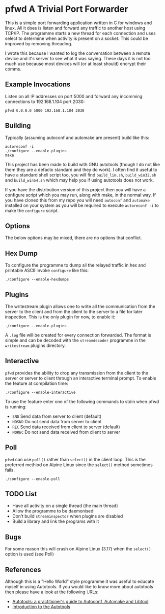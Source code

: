 pfwd A Trivial Port Forwarder
=============================

This is a simple port forwarding application written in C for windows and linux.
All it does is listen and forward any traffic to another host using TCP/IP.
The programme starts a new thread for each connection and uses select to determine 
when activity is present on a socket. This could be improved by removing 
threading.

I wrote this because I wanted to log the conversation between a remote device and 
it's server to see what it was saying. These days it is not too much use because 
most devices will (or at least should) encrypt their comms.

Example Invocations
-------------------

Listen on all IP addresses on port 5000 and forward any incomming connections to
192.168.1.104 port 2030:

	pfwd 0.0.0.0 5000 192.168.1.104 2030

Building
--------

Typically (assuming autoconf and automake are present) build like this:

    autoreconf -i
    ./configure --enable-plugins
    make

This project has been made to build with GNU autotools (though I do not like 
them they are a defacto standard and they do work). I often find it useful to 
have a standard shell script too, you will find `build_lin.sh`, `build_win32.sh` 
and `build_win64.sh` which may help you if using autotools does not work.

If you have the distribution version of this project then you will have a 
configure script which you may run, along with make, in the normal way. If you 
have cloned this from my repo you will need `autoconf` and `automake` installed 
on your system as you will be required to execute `autoreconf -i` to make the 
`configure` script.

Options
-------

The below options may be mixed, there are no options that conflict.

Hex Dump
--------

To configure the programme to dump all the relayed traffic in hex and printable
ASCII invoke `configure` like this:

    ./configure --enable-hexdumps

Plugins
-------

The writestream plugin allows one to write all the communication from the
server to the client and from the client to the server to a file for later
inspection. This is the only plugin for now, to enable it:

    ./configure --enable-plugins

A `.log` file will be created for every connection forwarded. The format is
simple and can be decoded with the `streamdecoder` programme in the
`writestream` plugins directory.

Interactive
-----------

`pfwd` provides the ability to drop any transmission from the client to the
server or server to client through an interactive terminal prompt. To enable
the feature at compilation time:

    ./configure --enable-interactive

To use the feature enter one of the following commands to stdin when pfwd is
running:

* `SND` Send data from server to client (default)
* `NOSND` Do not send data from server to client
* `REC` Send data received from client to server (default)
* `NOREC` Do not send data received from client to server

Poll
----

`pfwd` can use `poll()` rather than `select()` in the client loop. This is the
preferred methiod on Alpine Linux since the `select()` method sometimes fails.

    ./configure --enable-poll

TODO List
---------

 * Have all activity on a single thread (the main thread)
 * Allow the programme to be daemonised
 * Don't build `streaminspector` when plugins are disabled
 * Build a library and link the programs with it

Bugs
----

For some reason this will crash on Alpine Linux (3.17) when the `select()`
option is used (see Poll)

References
----------

Although this is a "Hello World" style programme it was useful to educate
myself in using Autotools. If you would like to know more about autotools then 
please have a look at the following URLs:

* [Autotools: a practitioner's guide to Autoconf, Automake and Libtool](http://freesoftwaremagazine.com/books/autotools_a_guide_to_autoconf_automake_libtool/)
* [Introduction to the Autotools](http://www.dwheeler.com/autotools/)


